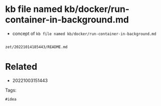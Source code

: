 # kb file named kb/docker/run-container-in-background.md

- concept of `kb file named kb/docker/run-container-in-background.md`

```
```

` zet/20221014185443/README.md `

# Related

- 20221003151443

Tags:

    #idea
